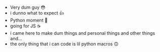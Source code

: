 - Very dum guy 😳
- i dunno what to expect 👍
- Python moment 🐍
- going for JS ☕
- i came here to make dum things and personal things and other things and...
- the only thing that i can code is lil python macros 🙃
